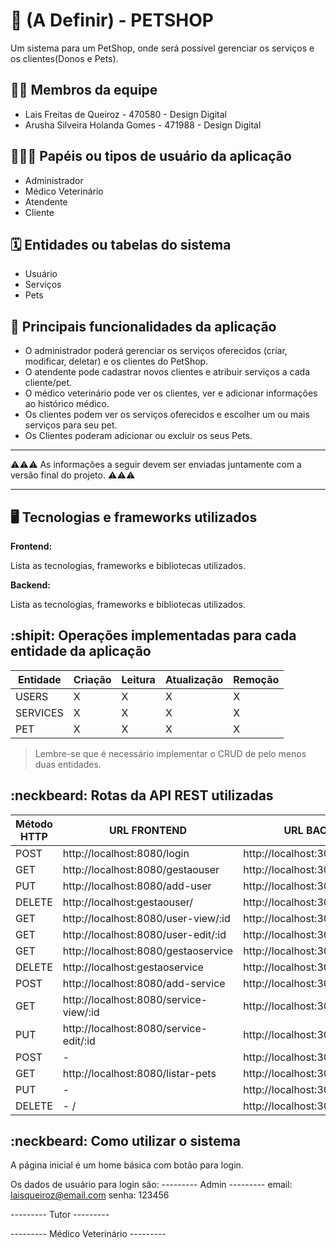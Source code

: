 # :checkered_flag: (A Definir) - PETSHOP

Um sistema para um PetShop, onde será possível gerenciar os serviços e os clientes(Donos e Pets).

## :technologist: Membros da equipe

- Lais Freitas de Queiroz - 470580 - Design Digital
- Arusha Silveira Holanda Gomes - 471988 - Design Digital

## :people_holding_hands: Papéis ou tipos de usuário da aplicação

- Administrador
- Médico Veterinário
- Atendente 
- Cliente 

## :spiral_calendar: Entidades ou tabelas do sistema

- Usuário
- Serviços
- Pets

## :triangular_flag_on_post:	 Principais funcionalidades da aplicação

- O administrador poderá gerenciar os serviços oferecidos (criar, modificar, deletar) e os clientes do PetShop.
- O atendente pode cadastrar novos clientes e atribuir serviços a cada cliente/pet.
- O médico veterinário pode ver os clientes, ver e adicionar informações ao histórico médico.
- Os clientes podem ver os serviços oferecidos e escolher um ou mais serviços para seu pet.
- Os Clientes poderam adicionar ou excluir os seus Pets.



----

:warning::warning::warning: As informações a seguir devem ser enviadas juntamente com a versão final do projeto. :warning::warning::warning:


----

## :desktop_computer: Tecnologias e frameworks utilizados

**Frontend:**

Lista as tecnologias, frameworks e bibliotecas utilizados.

**Backend:**

Lista as tecnologias, frameworks e bibliotecas utilizados.


## :shipit: Operações implementadas para cada entidade da aplicação


| Entidade| Criação | Leitura | Atualização | Remoção |
| --- | --- | --- | --- | --- |
| USERS | X |  X  | X | X |
| SERVICES | X |  X  |  X | X |
| PET | X |  X  | X | X |

> Lembre-se que é necessário implementar o CRUD de pelo menos duas entidades.

## :neckbeard: Rotas da API REST utilizadas

| Método HTTP | URL FRONTEND | URL BACKEND |
| --- | --- | --- |
| POST | http://localhost:8080/login | http://localhost:3000/login |
| GET | http://localhost:8080/gestaouser | http://localhost:3000/users |
| PUT | http://localhost:8080/add-user | http://localhost:3000/users/:id |
| DELETE | http://localhost:gestaouser/ | http://localhost:3000/users/:id |
| GET | http://localhost:8080/user-view/:id | http://localhost:3000/users/:id |
| GET | http://localhost:8080/user-edit/:id | http://localhost:3000/users/:id |
| GET | http://localhost:8080/gestaoservice | http://localhost:3000/service |
| DELETE | http://localhost:gestaoservice | http://localhost:3000/service/:id |
| POST | http://localhost:8080/add-service | http://localhost:3000/service/:id |
| GET | http://localhost:8080/service-view/:id | http://localhost:3000/service:id |
| PUT | http://localhost:8080/service-edit/:id | http://localhost:3000/service/:id |
| POST | - | http://localhost:3000/pets/:id |
| GET | http://localhost:8080/listar-pets | http://localhost:3000/pets |
| PUT | - | http://localhost:3000/pets/:id |
| DELETE | - / | http://localhost:3000/pets/:id |


## :neckbeard: Como utilizar o sistema

A página inicial é um home básica com botão para login.

Os dados de usuário para login são: 
--------- Admin ---------
email: laisqueiroz@email.com
senha: 123456

--------- Tutor ---------

--------- Médico Veterinário ---------
